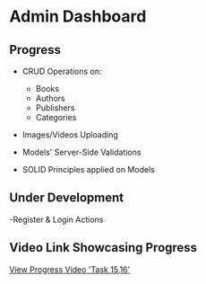 # Admin Dashboard

## Progress
- CRUD Operations on:
  - Books
  - Authors
  - Publishers
  - Categories
    
- Images/Videos Uploading
- Models' Server-Side Validations
- SOLID Principles applied on Models

## Under Development
-Register & Login Actions

## Video Link Showcasing Progress
[View Progress Video 'Task 15,16'](https://drive.google.com/file/d/1Pvtnlq2guENSFkWWQssQRNSFVU-8NNDg/view?usp=sharing)

